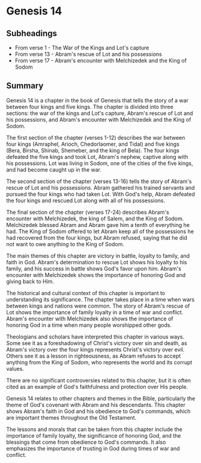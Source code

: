 # Genesis 14

## Subheadings

* From verse 1 - The War of the Kings and Lot's capture
* From verse 13 - Abram's rescue of Lot and his possessions
* From verse 17 - Abram's encounter with Melchizedek and the King of Sodom

## Summary

Genesis 14 is a chapter in the book of Genesis that tells the story of a war between four kings and five kings. The chapter is divided into three sections: the war of the kings and Lot's capture, Abram's rescue of Lot and his possessions, and Abram's encounter with Melchizedek and the King of Sodom.

The first section of the chapter (verses 1-12) describes the war between four kings (Amraphel, Arioch, Chedorlaomer, and Tidal) and five kings (Bera, Birsha, Shinab, Shemeber, and the king of Bela). The four kings defeated the five kings and took Lot, Abram's nephew, captive along with his possessions. Lot was living in Sodom, one of the cities of the five kings, and had become caught up in the war.

The second section of the chapter (verses 13-16) tells the story of Abram's rescue of Lot and his possessions. Abram gathered his trained servants and pursued the four kings who had taken Lot. With God's help, Abram defeated the four kings and rescued Lot along with all of his possessions.

The final section of the chapter (verses 17-24) describes Abram's encounter with Melchizedek, the king of Salem, and the King of Sodom. Melchizedek blessed Abram and Abram gave him a tenth of everything he had. The King of Sodom offered to let Abram keep all of the possessions he had recovered from the four kings, but Abram refused, saying that he did not want to owe anything to the King of Sodom.

The main themes of this chapter are victory in battle, loyalty to family, and faith in God. Abram's determination to rescue Lot shows his loyalty to his family, and his success in battle shows God's favor upon him. Abram's encounter with Melchizedek shows the importance of honoring God and giving back to Him.

The historical and cultural context of this chapter is important to understanding its significance. The chapter takes place in a time when wars between kings and nations were common. The story of Abram's rescue of Lot shows the importance of family loyalty in a time of war and conflict. Abram's encounter with Melchizedek also shows the importance of honoring God in a time when many people worshipped other gods.

Theologians and scholars have interpreted this chapter in various ways. Some see it as a foreshadowing of Christ's victory over sin and death, as Abram's victory over the four kings represents Christ's victory over evil. Others see it as a lesson in righteousness, as Abram refuses to accept anything from the King of Sodom, who represents the world and its corrupt values.

There are no significant controversies related to this chapter, but it is often cited as an example of God's faithfulness and protection over His people.

Genesis 14 relates to other chapters and themes in the Bible, particularly the theme of God's covenant with Abram and his descendants. This chapter shows Abram's faith in God and his obedience to God's commands, which are important themes throughout the Old Testament.

The lessons and morals that can be taken from this chapter include the importance of family loyalty, the significance of honoring God, and the blessings that come from obedience to God's commands. It also emphasizes the importance of trusting in God during times of war and conflict.